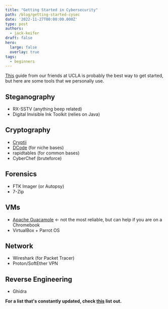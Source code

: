 ```yaml
---
title: "Getting Started in Cybersecurity"
path: /blog/getting-started-cysec
date: '2022-11-27T00:00:00.000Z'
type: post
authors:
  - jack-keifer
draft: false
hero:
  large: false
  overlay: true
tags:
  - beginners
---
```


[This](https://github.com/pbrucla/PBR-Onboarding-And-Resources) guide from our friends at UCLA is probably the best way to get started, but here are some tools that we personally use.

## Steganography
* RX-SSTV (anything beep related)
* Digital Invisible Ink Toolkit (relies on Java)

## Cryptography
* [Cryptii](cryptii.com)
* [DCode](dcode.fr) (for niche bases)
* rapidtables (for common bases)
* CyberChef (bruteforce)

## Forensics
* FTK Imager (or Autopsy)
* 7-Zip

## VMs
* [Apache Guacamole](guac.baycyber.net) <- not the most reliable, but can help if you are on a Chromebook
* VirtualBox + Parrot OS

## Network
* Wireshark (for Packet Tracer)
* Proton/SoftEther VPN

## Reverse Engineering
* Ghidra

**For a list that's constantly updated, check [this](https://github.com/stars/mapoztate/lists/cysec) list out.**
